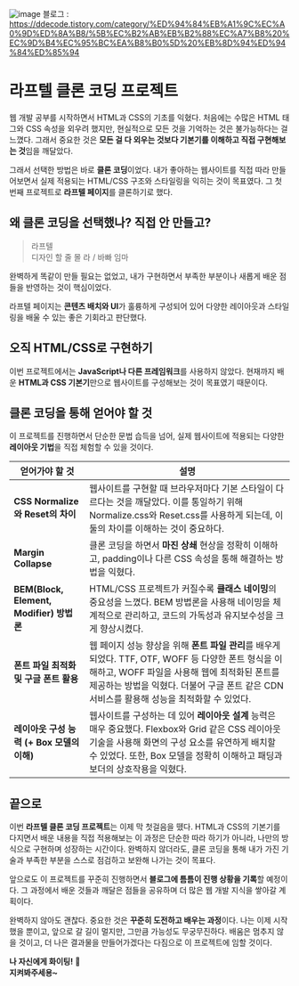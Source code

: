 ![image](https://github.com/user-attachments/assets/b75f0018-beab-4eeb-8da1-df39c55a0295)
블로그 : https://ddecode.tistory.com/category/%ED%94%84%EB%A1%9C%EC%A0%9D%ED%8A%B8/%5B%EC%B2%AB%EB%B2%88%EC%A7%B8%20%EC%9D%B4%EC%95%BC%EA%B8%B0%5D%20%EB%8D%94%ED%94%84%ED%85%94

# 라프텔 클론 코딩 프로젝트

웹 개발 공부를 시작하면서 HTML과 CSS의 기초를 익혔다. 처음에는 수많은 HTML 태그와 CSS 속성을 외우려 했지만, 현실적으로 모든 것을 기억하는 것은 불가능하다는 걸 느꼈다. 그래서 중요한 것은 **모든 걸 다 외우는 것보다 기본기를 이해하고 직접 구현해보는 것**임을 깨달았다.

그래서 선택한 방법은 바로 **클론 코딩**이었다. 내가 좋아하는 웹사이트를 직접 따라 만들어보면서 실제 적용되는 HTML/CSS 구조와 스타일링을 익히는 것이 목표였다. 그 첫 번째 프로젝트로 **라프텔 페이지**를 클론하기로 했다.

## 왜 클론 코딩을 선택했나? 직접 안 만들고?

> 라프텔  
> 디자인 할 줄 몰 라 / 바빠 임마

완벽하게 똑같이 만들 필요는 없었고, 내가 구현하면서 부족한 부분이나 새롭게 배운 점들을 반영하는 것이 핵심이었다.

라프텔 페이지는 **콘텐츠 배치와 UI**가 훌륭하게 구성되어 있어 다양한 레이아웃과 스타일링을 배울 수 있는 좋은 기회라고 판단했다.

## 오직 HTML/CSS로 구현하기

이번 프로젝트에서는 **JavaScript나 다른 프레임워크**를 사용하지 않았다. 현재까지 배운 **HTML과 CSS 기본기**만으로 웹사이트를 구성해보는 것이 목표였기 때문이다.

## 클론 코딩을 통해 얻어야 할 것

이 프로젝트를 진행하면서 단순한 문법 습득을 넘어, 실제 웹사이트에 적용되는 다양한 **레이아웃 기법**을 직접 체험할 수 있을 것이다.

| 얻어가야 할 것 | 설명 |
|----------------|------|
| **CSS Normalize와 Reset의 차이** | 웹사이트를 구현할 때 브라우저마다 기본 스타일이 다르다는 것을 깨달았다. 이를 통일하기 위해 Normalize.css와 Reset.css를 사용하게 되는데, 이 둘의 차이를 이해하는 것이 중요하다. |
| **Margin Collapse** | 클론 코딩을 하면서 **마진 상쇄** 현상을 정확히 이해하고, padding이나 다른 CSS 속성을 통해 해결하는 방법을 익혔다. |
| **BEM(Block, Element, Modifier) 방법론** | HTML/CSS 프로젝트가 커질수록 **클래스 네이밍**의 중요성을 느꼈다. BEM 방법론을 사용해 네이밍을 체계적으로 관리하고, 코드의 가독성과 유지보수성을 크게 향상시켰다. |
| **폰트 파일 최적화 및 구글 폰트 활용** | 웹 페이지 성능 향상을 위해 **폰트 파일 관리**를 배우게 되었다. TTF, OTF, WOFF 등 다양한 폰트 형식을 이해하고, WOFF 파일을 사용해 웹에 최적화된 폰트를 제공하는 방법을 익혔다. 더불어 구글 폰트 같은 CDN 서비스를 활용해 성능을 최적화할 수 있었다. |
| **레이아웃 구성 능력 (+ Box 모델의 이해)** | 웹사이트를 구성하는 데 있어 **레이아웃 설계** 능력은 매우 중요했다. Flexbox와 Grid 같은 CSS 레이아웃 기술을 사용해 화면의 구성 요소를 유연하게 배치할 수 있었다. 또한, Box 모델을 정확히 이해하고 패딩과 보더의 상호작용을 익혔다. |

## 끝으로

이번 **라프텔 클론 코딩 프로젝트**는 이제 막 첫걸음을 뗐다. HTML과 CSS의 기본기를 다지면서 배운 내용을 직접 적용해보는 이 과정은 단순한 따라 하기가 아니라, 나만의 방식으로 구현하며 성장하는 시간이다. 완벽하지 않더라도, 클론 코딩을 통해 내가 가진 기술과 부족한 부분을 스스로 점검하고 보완해 나가는 것이 목표다.

앞으로도 이 프로젝트를 꾸준히 진행하면서 **블로그에 틈틈이 진행 상황을 기록**할 예정이다. 그 과정에서 배운 것들과 깨달은 점들을 공유하며 더 많은 웹 개발 지식을 쌓아갈 계획이다.

완벽하지 않아도 괜찮다. 중요한 것은 **꾸준히 도전하고 배우는 과정**이다. 나는 이제 시작했을 뿐이고, 앞으로 갈 길이 멀지만, 그만큼 가능성도 무궁무진하다. 배움은 멈추지 않을 것이고, 더 나은 결과물을 만들어가겠다는 다짐으로 이 프로젝트에 임할 것이다.

**나 자신에게 화이팅!** 💪  
**지켜봐주세용~**  
